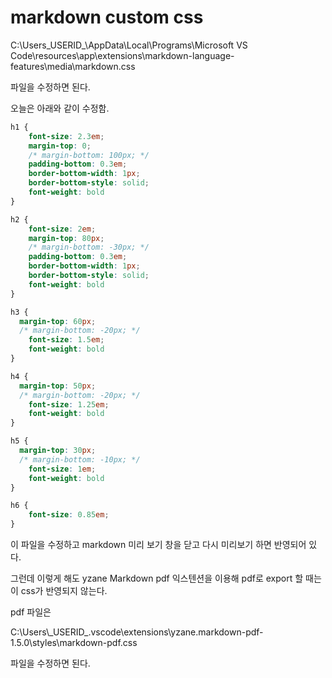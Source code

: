 # markdown custom css

C:\Users\_USERID_\AppData\Local\Programs\Microsoft VS Code\resources\app\extensions\markdown-language-features\media\markdown.css

파일을 수정하면 된다.

오늘은 아래와 같이 수정함.

```css
h1 {
    font-size: 2.3em;
    margin-top: 0;
    /* margin-bottom: 100px; */
    padding-bottom: 0.3em;
    border-bottom-width: 1px;
    border-bottom-style: solid;
    font-weight: bold
}

h2 {
    font-size: 2em;
    margin-top: 80px;
    /* margin-bottom: -30px; */
    padding-bottom: 0.3em;
    border-bottom-width: 1px;
    border-bottom-style: solid;
    font-weight: bold
}

h3 {
  margin-top: 60px;
  /* margin-bottom: -20px; */
    font-size: 1.5em;
    font-weight: bold
}

h4 {
  margin-top: 50px;
  /* margin-bottom: -20px; */
    font-size: 1.25em;
    font-weight: bold
}

h5 {
  margin-top: 30px;
  /* margin-bottom: -10px; */
    font-size: 1em;
    font-weight: bold
}

h6 {
    font-size: 0.85em;
}
```
이 파일을 수정하고 markdown 미리 보기 창을 닫고 다시 미리보기 하면 반영되어 있다.

그런데 이렇게 해도 yzane Markdown pdf 익스텐션을 이용해 pdf로 export 할 때는 이 css가 반영되지 않는다.

pdf 파일은

C:\Users\\\_USERID_.vscode\extensions\yzane.markdown-pdf-1.5.0\styles\markdown-pdf.css

파일을 수정하면 된다.
